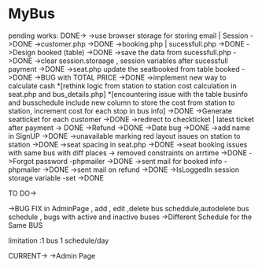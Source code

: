 # MyBus
pending works: 
DONE->
->use browser storage for storing email | Session ->DONE
->customer.php ->DONE
->booking.php | sucessfull.php ->DONE
->Design booked (table) ->DONE
->save the data from sucessfull.php ->DONE
->clear session.storaage , session variables after sucessfull payment ->DONE
->seat.php update the seatbooked from table booked ->DONE
->BUG with TOTAL PRICE ->DONE
->implement new way to calculate cash *[rethink logic from station to station cost calculation in seat.php and bus_details.php] *[encountering issue with the table businfo and busschedule include new column to store the cost from station to station, increment cost for each stop in bus info] ->DONE
->Generate seatticket for each customer ->DONE
->redirect to checkticket | latest ticket after payment -> DONE
->Refund ->DONE
->Date bug ->DONE
->add name in SignUP ->DONE
->unavailable marking red layout issues on station to station ->DONE
->seat spacing in seat.php ->DONE
->seat booking issues with same bus with diff places -> removed constraints on arrtime ->DONE
->Forgot password -phpmailer ->DONE
->sent mail for booked info -phpmailer ->DONE
->sent mail on refund ->DONE
->IsLoggedIn session storage variable -set ->DONE

TO DO->

->BUG FIX in AdminPage , add , edit ,delete bus scheddule,autodelete bus schedule , bugs with active and inactive buses
->Different Schedule for the Same BUS

limitation :1 bus 1 schedule/day




CURRENT->
->Admin Page